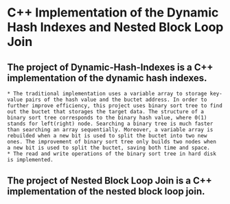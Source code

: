 # C++ Implementation of the Dynamic Hash Indexes and Nested Block Loop Join
## The project of Dynamic-Hash-Indexes is a C++ implementation of the dynamic hash indexes.
	* The traditional implementation uses a variable array to storage key-value pairs of the hash value and the buctet address. In order to further improve efficiency, this project uses binary sort tree to find out the buctet that storages the target data. The structure of a binary sort tree corresponds to the binary hash value, where 0(1) stands for left(right) node. Searching a binary tree is much faster than searching an array sequentially. Moreover, a variable array is rebuilded when a new bit is used to split the buctet into two new ones. The improvement of binary sort tree only builds two nodes when  a new bit is used to split the buctet, saving both time and space. 
	* The read and write operations of the binary sort tree in hard disk is implemented.
## The project of Nested Block Loop Join is a C++ implementation of the nested block loop join.
